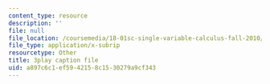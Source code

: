 ```yaml
---
content_type: resource
description: ''
file: null
file_location: /coursemedia/18-01sc-single-variable-calculus-fall-2010/a897c6c1ef5942158c1530279a9cf343_aeXp1zC6Hls.srt
file_type: application/x-subrip
resourcetype: Other
title: 3play caption file
uid: a897c6c1-ef59-4215-8c15-30279a9cf343
---
```

